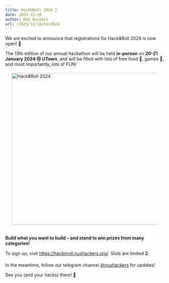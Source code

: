 ```yaml
---
title: Hack&Roll 2024 🎉
date: 2023-12-18
author: NUS Hackers
url: /2023/12/18/hnr2024
---
```


We are excited to announce that registrations for Hack&Roll 2024 is now open! 🎉

The 13th edition of our annual hackathon will be held **in-person** on **20-21 January 2024 @ UTown**, and will be filled with lots of free food 🍕, games 👾, and most importantly, lots of FUN!

<div style="display: flex; justify-content: center; padding: 20px; padding-top: 5px;">
  <img src="/img/2023/hnr-2024.png" alt="Hack&Roll 2024" style="width: 30rem" />
</div>

**Build what you want to build – and stand to win prizes from many categories!**

To sign up, visit https://hacknroll.nushackers.org/. Slots are limited ⏳

In the meantime, follow our telegram channel [@nushackers](https://t.me/nushackers) for updates!

See you (and your hacks) there! 👋
